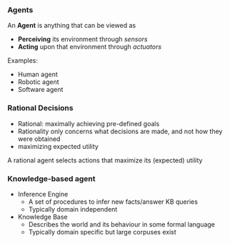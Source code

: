### Agents
An **Agent** is anything that can be viewed as
- **Perceiving** its environment through *sensors*
- **Acting** upon that environment through *actuators*

Examples: 
- Human agent 
- Robotic agent
- Software agent

### Rational Decisions
- Rational: maximally achieving pre-defined goals
- Rationality only concerns what decisions are made, and not how they were obtained
- maximizing expected utility

A rational agent selects actions that maximize its (expected) utility


### Knowledge-based agent
- Inference Engine
	- A set of procedures to infer new facts/answer KB queries
	- Typically domain independent
- Knowledge Base
	- Describes the world and its behaviour in some formal language
	- Typically domain specific but large corpuses exist

